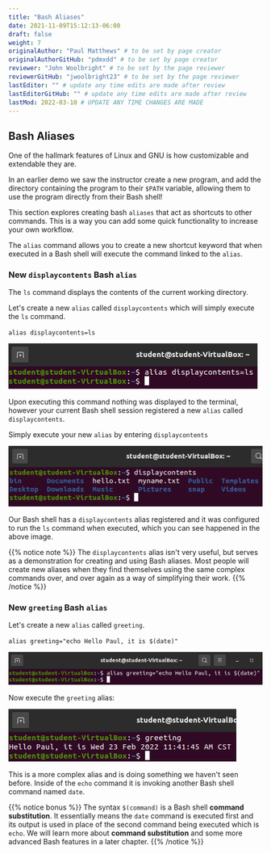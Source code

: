 ```yaml
---
title: "Bash Aliases"
date: 2021-11-09T15:12:13-06:00
draft: false
weight: 7
originalAuthor: "Paul Matthews" # to be set by page creator
originalAuthorGitHub: "pdmxdd" # to be set by page creator
reviewer: "John Woolbright" # to be set by the page reviewer
reviewerGitHub: "jwoolbright23" # to be set by the page reviewer
lastEditor: "" # update any time edits are made after review
lastEditorGitHub: "" # update any time edits are made after review
lastMod: 2022-03-10 # UPDATE ANY TIME CHANGES ARE MADE
---
```


## Bash Aliases

One of the hallmark features of Linux and GNU is how customizable and extendable they are.

In an earlier demo we saw the instructor create a new program, and add the directory containing the program to their `$PATH` variable, allowing them to use the program directly from their Bash shell!

This section explores creating bash `aliases` that act as shortcuts to other commands. This is a way you can add some quick functionality to increase your own workflow.

The `alias` command allows you to create a new shortcut keyword that when executed in a Bash shell will execute the command linked to the `alias`.

### New `displaycontents` Bash `alias`

The `ls` command displays the contents of the current working directory.

Let's create a new `alias` called `displaycontents` which will simply execute the `ls` command.

`alias displaycontents=ls`

![alias displaycontents=ls](pictures/alias-displaycontents.png)

Upon executing this command nothing was displayed to the terminal, however your current Bash shell session registered a new `alias` called `displaycontents`.

Simply execute your new `alias` by entering `displaycontents`

![displaycontents](pictures/displaycontents.png)

Our Bash shell has a `displaycontents` alias registered and it was configured to run the `ls` command when executed, which you can see happened in the above image.

{{% notice note %}}
The `displaycontents` alias isn't very useful, but serves as a demonstration for creating and using Bash aliases. Most people will create new aliases when they find themselves using the same complex commands over, and over again as a way of simplifying their work.
{{% /notice %}}

### New `greeting` Bash `alias`

Let's create a new `alias` called `greeting`.

`alias greeting="echo Hello Paul, it is $(date)"`

![alias greeting="echo Hello Paul, it is $(date)"](pictures/new-greeting-alias.png)

Now execute the `greeting` alias:

![greeting](pictures/executing-greeting-alias.png)

This is a more complex alias and is doing something we haven't seen before. Inside of the `echo` command it is invoking another Bash shell command named `date`. 

{{% notice bonus %}}
The syntax `$(command)` is a Bash shell **command substitution**. It essentially means the `date` command is executed first and its output is used in place of the second command being executed which is `echo`. We will learn more about **command substitution** and some more advanced Bash features in a later chapter.
{{% /notice %}}